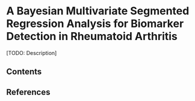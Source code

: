 A Bayesian Multivariate Segmented Regression Analysis for Biomarker Detection in Rheumatoid Arthritis
=====================================================================================================

[TODO: Description]

## Contents

## References